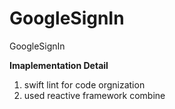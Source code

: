 # GoogleSignIn
GoogleSignIn


**Imaplementation Detail**
1. swift lint for code orgnization
2. used reactive framework combine

